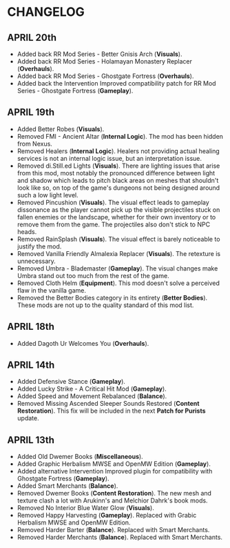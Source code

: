 # CHANGELOG

## APRIL 20th

- Added back RR Mod Series - Better Gnisis Arch (**Visuals**).
- Added back RR Mod Series - Holamayan Monastery Replacer (**Overhauls**).
- Added back RR Mod Series - Ghostgate Fortress (**Overhauls**).
- Added back the Intervention Improved compatibility patch for RR Mod Series - Ghostgate Fortress (**Gameplay**).

## APRIL 19th

- Added Better Robes (**Visuals**).
- Removed FMI - Ancient Altar (**Internal Logic**). The mod has been hidden from Nexus.
- Removed Healers (**Internal Logic**). Healers not providing actual healing services is not an internal logic issue, but an interpretation issue.
- Removed di.Still.ed Lights (**Visuals**). There are lighting issues that arise from this mod, most notably the pronounced difference between light and shadow which leads to pitch black areas on meshes that shouldn't look like so, on top of the game's dungeons not being designed around such a low light level.
- Removed Pincushion (**Visuals**). The visual effect leads to gameplay dissonance as the player cannot pick up the visible projectiles stuck on fallen enemies or the landscape, whether for their own inventory or to remove them from the game. The projectiles also don't stick to NPC heads.
- Removed RainSplash (**Visuals**). The visual effect is barely noticeable to justify the mod.
- Removed Vanilla Friendly Almalexia Replacer (**Visuals**). The retexture is unnecessary.
- Removed Umbra - Blademaster (**Gameplay**). The visual changes make Umbra stand out too much from the rest of the game.
- Removed Cloth Helm (**Equipment**). This mod doesn't solve a perceived flaw in the vanilla game.
- Removed the Better Bodies category in its entirety (**Better Bodies**). These mods are not up to the quality standard of this mod list.

## APRIL 18th

- Added Dagoth Ur Welcomes You (**Overhauls**).

## APRIL 14th

- Added Defensive Stance (**Gameplay**).
- Added Lucky Strike - A Critical Hit Mod (**Gameplay**).
- Added Speed and Movement Rebalanced (**Balance**).
- Removed Missing Ascended Sleeper Sounds Restored (**Content Restoration**). This fix will be included in the next **Patch for Purists** update.

## APRIL 13th

- Added Old Dwemer Books (**Miscellaneous**).
- Added Graphic Herbalism MWSE and OpenMW Edition (**Gameplay**).
- Added alternative Intervention Improved plugin for compatibility with Ghostgate Fortress (**Gameplay**).
- Added Smart Merchants (**Balance**).
- Removed Dwemer Books (**Content Restoration**). The new mesh and texture clash a lot with Arukinn's and Melchior Dahrk's book mods.
- Removed No Interior Blue Water Glow (**Visuals**).
- Removed Happy Harvesting (**Gameplay**). Replaced with Grabic Herbalism MWSE and OpenMW Edition.
- Removed Harder Barter (**Balance**). Replaced with Smart Merchants.
- Removed Harder Merchants (**Balance**). Replaced with Smart Merchants.
